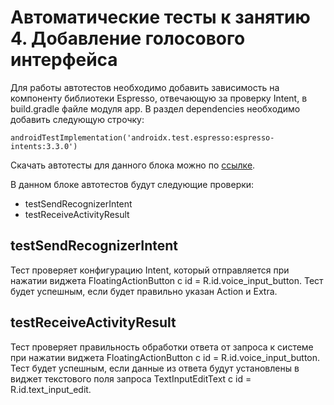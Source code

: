 # Автоматические тесты к занятию 4. Добавление голосового интерфейса

Для работы автотестов необходимо добавить зависимость на компоненту библиотеки Espresso, отвечающую за проверку Intent, в build.gradle файле модуля app. В раздел dependencies необходимо добавить следующую строчку:
```
androidTestImplementation('androidx.test.espresso:espresso-intents:3.3.0')
```

Скачать автотесты для данного блока можно по [ссылке](https://github.com/netology-code/-andfree-project/blob/video_lesson_4/app/src/androidTest/java/ru/netology/netologyvoiceassistant/FourthLessonInstrumentedTest.kt).

В данном блоке автотестов будут следующие проверки:
* testSendRecognizerIntent
* testReceiveActivityResult

## testSendRecognizerIntent
Тест проверяет конфигурацию Intent, который отправляется при нажатии виджета FloatingActionButton с id = R.id.voice_input_button. Тест будет успешным, если будет правильно указан Action и Extra.

## testReceiveActivityResult
Тест проверяет правильность обработки ответа от запроса к системе при нажатии виджета FloatingActionButton с id = R.id.voice_input_button. Тест будет успешным, если данные из ответа будут установлены в виджет текстового поля запроса TextInputEditText c id = R.id.text_input_edit.